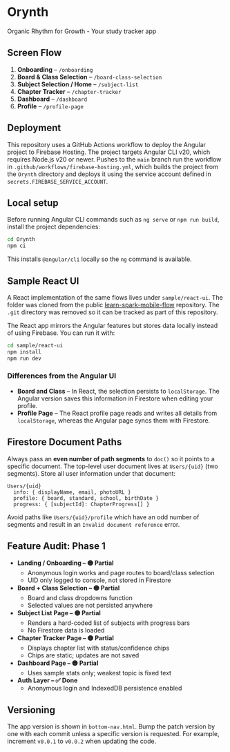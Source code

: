 # Orynth
Organic Rhythm for Growth - Your study tracker app

## Screen Flow

1. **Onboarding** – `/onboarding`
2. **Board & Class Selection** – `/board-class-selection`
3. **Subject Selection / Home** – `/subject-list`
4. **Chapter Tracker** – `/chapter-tracker`
5. **Dashboard** – `/dashboard`
6. **Profile** – `/profile-page`

## Deployment

This repository uses a GitHub Actions workflow to deploy the Angular project to Firebase Hosting. The project targets Angular CLI v20, which requires Node.js v20 or newer.
Pushes to the `main` branch run the workflow in `.github/workflows/firebase-hosting.yml`, which
builds the project from the `Orynth` directory and deploys it using the service account defined in
`secrets.FIREBASE_SERVICE_ACCOUNT`.

## Local setup

Before running Angular CLI commands such as `ng serve` or `npm run build`, install the project dependencies:

```bash
cd Orynth
npm ci
```

This installs `@angular/cli` locally so the `ng` command is available.

## Sample React UI

A React implementation of the same flows lives under `sample/react-ui`. The
folder was cloned from the public
[learn-spark-mobile-flow](https://github.com/Wolfrine/learn-spark-mobile-flow)
repository. The `.git` directory was removed so it can be tracked as part of
this repository.

The React app mirrors the Angular features but stores data locally instead of
using Firebase. You can run it with:

```bash
cd sample/react-ui
npm install
npm run dev
```

### Differences from the Angular UI

- **Board and Class** – In React, the selection persists to `localStorage`.
  The Angular version saves this information in Firestore when editing your
  profile.
- **Profile Page** – The React profile page reads and writes all details from
  `localStorage`, whereas the Angular page syncs them with Firestore.

## Firestore Document Paths

Always pass an **even number of path segments** to `doc()` so it points to a
specific document. The top-level user document lives at `Users/{uid}` (two
segments). Store all user information under that document:

```text
Users/{uid}
  info: { displayName, email, photoURL }
  profile: { board, standard, school, birthDate }
  progress: { [subjectId]: ChapterProgress[] }
```

Avoid paths like `Users/{uid}/profile` which have an odd number of segments and
result in an `Invalid document reference` error.

## Feature Audit: Phase 1

- **Landing / Onboarding – 🟡 Partial**
  - Anonymous login works and page routes to board/class selection
  - UID only logged to console, not stored in Firestore
- **Board + Class Selection – 🟡 Partial**
  - Board and class dropdowns function
  - Selected values are not persisted anywhere
- **Subject List Page – 🟡 Partial**
  - Renders a hard-coded list of subjects with progress bars
  - No Firestore data is loaded
- **Chapter Tracker Page – 🟡 Partial**
  - Displays chapter list with status/confidence chips
  - Chips are static; updates are not saved
- **Dashboard Page – 🟡 Partial**
  - Uses sample stats only; weakest topic is fixed text
- **Auth Layer – ✅ Done**
  - Anonymous login and IndexedDB persistence enabled

## Versioning

The app version is shown in `bottom-nav.html`. Bump the patch version by one
with each commit unless a specific version is requested. For example,
increment `v0.0.1` to `v0.0.2` when updating the code.

